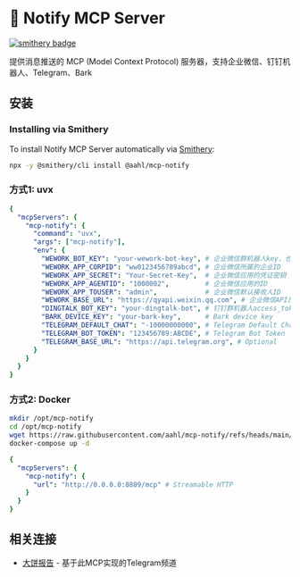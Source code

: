 # 💬 Notify MCP Server

[![smithery badge](https://smithery.ai/badge/@aahl/mcp-notify)](https://smithery.ai/server/@aahl/mcp-notify)
<!-- mcp-name: io.github.aahl/mcp-notify -->

提供消息推送的 MCP (Model Context Protocol) 服务器，支持企业微信、钉钉机器人、Telegram、Bark


## 安装

### Installing via Smithery

To install Notify MCP Server automatically via [Smithery](https://smithery.ai/server/@aahl/mcp-notify):

```bash
npx -y @smithery/cli install @aahl/mcp-notify
```

### 方式1: uvx
```yaml
{
  "mcpServers": {
    "mcp-notify": {
      "command": "uvx",
      "args": ["mcp-notify"],
      "env": {
        "WEWORK_BOT_KEY": "your-wework-bot-key", # 企业微信群机器人key，也可以在提示词指定
        "WEWORK_APP_CORPID": "ww0123456789abcd", # 企业微信所属的企业ID
        "WEWORK_APP_SECRET": "Your-Secret-Key",  # 企业微信应用的凭证密钥
        "WEWORK_APP_AGENTID": "1000002",         # 企业微信应用的ID
        "WEWORK_APP_TOUSER": "admin",            # 企业微信默认接收人ID
        "WEWORK_BASE_URL": "https://qyapi.weixin.qq.com", # 企业微信API反代理地址，用于可信IP
        "DINGTALK_BOT_KEY": "your-dingtalk-bot", # 钉钉群机器人access_token
        "BARK_DEVICE_KEY": "your-bark-key",      # Bark device key
        "TELEGRAM_DEFAULT_CHAT": "-10000000000", # Telegram Default Chat ID
        "TELEGRAM_BOT_TOKEN": "123456789:ABCDE", # Telegram Bot Token
        "TELEGRAM_BASE_URL": "https://api.telegram.org", # Optional
      }
    }
  }
}
```

### 方式2: Docker
```bash
mkdir /opt/mcp-notify
cd /opt/mcp-notify
wget https://raw.githubusercontent.com/aahl/mcp-notify/refs/heads/main/docker-compose.yml
docker-compose up -d
```
```yaml
{
  "mcpServers": {
    "mcp-notify": {
      "url": "http://0.0.0.0:8809/mcp" # Streamable HTTP
    }
  }
}
```


## 相关连接
- [大饼报告](https://t.me/s/mcpBtc) - 基于此MCP实现的Telegram频道
